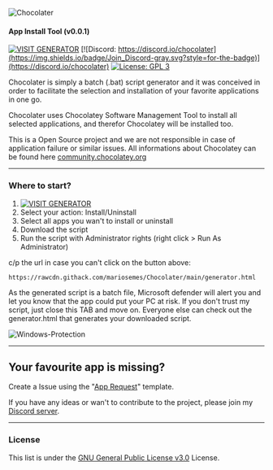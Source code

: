 ![Chocolater](https://raw.githubusercontent.com/mariosemes/Chocolater/main/images/simple-logo.jpg "Chocolater")
#### App Install Tool (v0.0.1)
[![VISIT GENERATOR](https://img.shields.io/badge/Visit_Generator-blue.svg?style=for-the-badge)](https://raw.githack.com/mariosemes/Chocolater/main/generator.html)
[![Discord: https://discord.io/chocolater](https://img.shields.io/badge/Join_Discord-gray.svg?style=for-the-badge)](https://discord.io/chocolater)
[![License: GPL 3](https://img.shields.io/badge/License-GPL%203-blue.svg?style=for-the-badge&colorB=177DC1&label=license)](LICENSE)

Chocolater is simply a batch (.bat) script generator and it was conceived in order to facilitate the selection and installation of your favorite applications in one go.

Chocolater uses Chocolatey Software Management Tool to install all selected applications, and therefor Chocolatey will be installed too.

This is a Open Source project and we are not responsible in case of application failure or similar issues. All informations about Chocolatey can be found here [community.chocolatey.org](https://community.chocolatey.org "community.chocolatey.org")

------------
### Where to start?
1. [![VISIT GENERATOR](https://img.shields.io/badge/Visit_Generator-blue.svg?style=for-the-badge)](https://raw.githack.com/mariosemes/Chocolater/main/generator.html)
2. Select your action: Install/Uninstall
3. Select all apps you wan't to install or uninstall
4. Download the script
5. Run the script with Administrator rights (right click > Run As Administrator)

c/p the url in case you can't click on the button above:

    https://rawcdn.githack.com/mariosemes/Chocolater/main/generator.html


As the generated script is a batch file, Microsoft defender will alert you and let you know that the app could put your PC at risk. If you don't trust my script, just close this TAB and move on. Everyone else can check out the generator.html that generates your downloaded script.

![Windows-Protection](https://raw.githubusercontent.com/mariosemes/Chocolater/main/images/windows-protection.png "Windows-Protection")

------------
## Your favourite app is missing?
Create a Issue using the "[App Request](https://github.com/mariosemes/Chocolater/issues/new?assignees=mariosemes&labels=App+Request&template=app-request.md&title=App+name "App Request")" template.

If you have any ideas or wan't to contribute to the project, please join my [Discord server](https://discord.io/chocolater "Discord server").

------------
### License
This list is under the [GNU General Public License v3.0](https://github.com/mariosemes/Chocolater/blob/main/LICENSE "GNU General Public License v3.0") License.